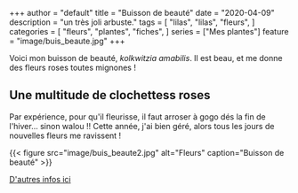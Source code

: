 +++
author = "default"
title = "Buisson de beauté"
date = "2020-04-09"
description = "un très joli arbuste."
tags = [
    "lilas",
    "lilas",
    "fleurs",
]
categories = [
    "fleurs",
    "plantes",
    "fiches",
]
series = ["Mes plantes"]
feature = "image/buis_beaute.jpg"
+++

Voici mon buisson de beauté, *kolkwitzia amabilis*. Il est beau, et me donne des fleurs roses toutes mignones !

<!--more-->

## Une multitude de clochettess roses

Par expérience, pour qu'il fleurisse, il faut arroser à gogo dés la fin de l'hiver... sinon walou !!
Cette année, j'ai bien géré, alors tous les jours de nouvelles fleurs me ravissent !

{{< figure src="image/buis_beaute2.jpg" alt="Fleurs" caption="Buisson de beauté" >}}

[D'autres infos ici](https://www.aujardin.info/plantes/kolkwitzia-amabilis.php)
